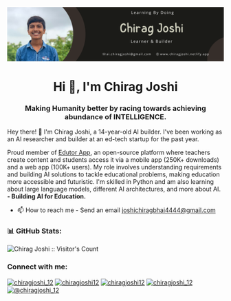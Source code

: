<div align="center">
<img alt="desktop-oil-painting" src="https://raw.githubusercontent.com/chiragjoshi12/chiragjoshi12/main/images/Black%20Photo%20Attorney%20at%20Law%20LinkedIn%20Banner.png">
</div>

<h1 align="center">Hi 👋, I'm Chirag Joshi</h1>
<h3 align="center">Making Humanity better by racing towards achieving abundance of INTELLIGENCE.</h3>

Hey there! 👋 I'm Chirag Joshi, a 14-year-old AI builder. I've been working as an AI researcher and builder at an ed-tech startup for the past year.

Proud member of [Edutor App](http://edutorapp.com), an open-source platform where teachers create content and students access it via a mobile app (250K+ downloads) and a web app (100K+ users). My role involves understanding requirements and building AI solutions to tackle educational problems, making education more accessible and futuristic. I'm skilled in Python and am also learning about large language models, different AI architectures, and more about AI. **- Building AI for Education.**
<br>

- 📫 How to reach me - Send an email [joshichiragbhai4444@gmail.com](mailto:joshichiragbhai4444@gmail.com)

### 📊 GitHub Stats:
<img src="https://profile-counter.glitch.me/chiragjoshi12/count.svg" alt="Chirag Joshi :: Visitor's Count" />

<h3 align="left">Connect with me:</h3>
<p align="left">
<a href="https://twitter.com/chiragjoshi_12" target="blank"><img align="center" src="https://raw.githubusercontent.com/rahuldkjain/github-profile-readme-generator/master/src/images/icons/Social/twitter.svg" alt="chiragjoshi_12" height="30" width="40" /></a>
<a href="https://linkedin.com/in/chiragjoshi12" target="blank"><img align="center" src="https://raw.githubusercontent.com/rahuldkjain/github-profile-readme-generator/master/src/images/icons/Social/linked-in-alt.svg" alt="chiragjoshi12" height="30" width="40" /></a>
<a href="https://kaggle.com/chiragjoshi12" target="blank"><img align="center" src="https://raw.githubusercontent.com/rahuldkjain/github-profile-readme-generator/master/src/images/icons/Social/kaggle.svg" alt="chiragjoshi12" height="30" width="40" /></a>
<a href="https://instagram.com/chiragjoshi_12" target="blank"><img align="center" src="https://raw.githubusercontent.com/rahuldkjain/github-profile-readme-generator/master/src/images/icons/Social/instagram.svg" alt="chiragjoshi_12" height="30" width="40" /></a>
<a href="https://medium.com/@chiragjoshi_12" target="blank"><img align="center" src="https://raw.githubusercontent.com/rahuldkjain/github-profile-readme-generator/master/src/images/icons/Social/medium.svg" alt="@chiragjoshi_12" height="30" width="40" /></a>
</p>
<br>
